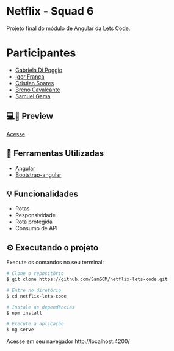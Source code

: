 
# Netflix - Squad 6

Projeto final do módulo de Angular da Lets Code.

# Participantes

- [Gabriela Di Poggio](https://github.com/gabrieladipoggio) 
- [Igor França](https://github.com/ig0rfranca)
- [Cristian Soares](https://github.com/criric)
- [Breno Cavalcante ](https://github.com/BrennoMC)
- [Samuel Gama ](https://github.com/SamGCM)

## 💻📱 Preview
<a href="netflix-squad6.netlify.app">Acesse</a>


## 🔨 Ferramentas Utilizadas
- [Angular](https://angular.io/)
- [Bootstrap-angular](https://ng-bootstrap.github.io/#/home)

## 💡 Funcionalidades

- Rotas
- Responsividade
- Rota protegida
- Consumo de API

## ⚙️ Executando o projeto 

Execute os comandos no seu terminal:

```bash
# Clone o repositório
$ git clone https://github.com/SamGCM/netflix-lets-code.git

# Entre no diretório
$ cd netflix-lets-code

# Instale as dependências
$ npm install

# Execute a aplicação
$ ng serve
```

Acesse em seu navegador http://localhost:4200/

